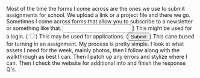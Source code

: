 Most of the time the forms I come across are the ones we use to submit assignments for school. We upload a link or a project file and there we go. Sometimes I come across forms that allow you to subscribe to a newsletter or something like that.
<input type="text" name="name" id="test-text" />) This might be used for a login. (<input type="radio" name="level" value="Grad" />) This may be used for applications. (<input type="submit" name="Upload" />) This cane bused for turning in an assignment.
My process is pretty simple. I look at what assets I need for the week, mainly photos, then I follow along with the walkthrough as best I can. Then I patch up any errors and stylize where I can. Then I check the website for additional info and finish the response Q's.
